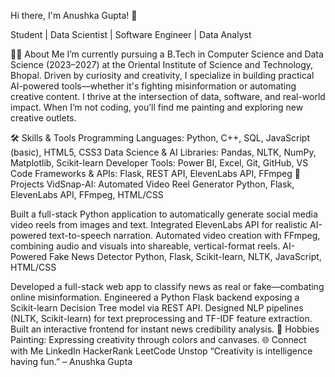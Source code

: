 Hi there, I'm Anushka Gupta! 👋


Student | Data Scientist | Software Engineer | Data Analyst

👩‍💻 About Me
I’m currently pursuing a B.Tech in Computer Science and Data Science (2023–2027) at the Oriental Institute of Science and Technology, Bhopal.
Driven by curiosity and creativity, I specialize in building practical AI-powered tools—whether it's fighting misinformation or automating creative content. I thrive at the intersection of data, software, and real-world impact. When I’m not coding, you’ll find me painting and exploring new creative outlets.

🛠️ Skills & Tools
Programming Languages: Python, C++, SQL, JavaScript (basic), HTML5, CSS3
Data Science & AI Libraries: Pandas, NLTK, NumPy, Matplotlib, Scikit-learn
Developer Tools: Power BI, Excel, Git, GitHub, VS Code
Frameworks & APIs: Flask, REST API, ElevenLabs API, FFmpeg
🚀 Projects
VidSnap-AI: Automated Video Reel Generator
Python, Flask, ElevenLabs API, FFmpeg, HTML/CSS

Built a full-stack Python application to automatically generate social media video reels from images and text.
Integrated ElevenLabs API for realistic AI-powered text-to-speech narration.
Automated video creation with FFmpeg, combining audio and visuals into shareable, vertical-format reels.
AI-Powered Fake News Detector
Python, Flask, Scikit-learn, NLTK, JavaScript, HTML/CSS

Developed a full-stack web app to classify news as real or fake—combating online misinformation.
Engineered a Python Flask backend exposing a Scikit-learn Decision Tree model via REST API.
Designed NLP pipelines (NLTK, Scikit-learn) for text preprocessing and TF-IDF feature extraction.
Built an interactive frontend for instant news credibility analysis.
🎨 Hobbies
Painting: Expressing creativity through colors and canvases.
🌐 Connect with Me
LinkedIn
HackerRank
LeetCode
Unstop
“Creativity is intelligence having fun.” – Anushka Gupta
